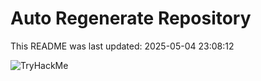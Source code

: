 # Auto Regenerate Repository

This README was last updated: 2025-05-04 23:08:12

 ![TryHackMe](https://tryhackme.com/badge/533634)